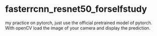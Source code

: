 # fasterrcnn_resnet50_forselfstudy
my practice on pytorch, just use the official pretrained model of pytorch.
With openCV load the image of your camera and display the prediction.
